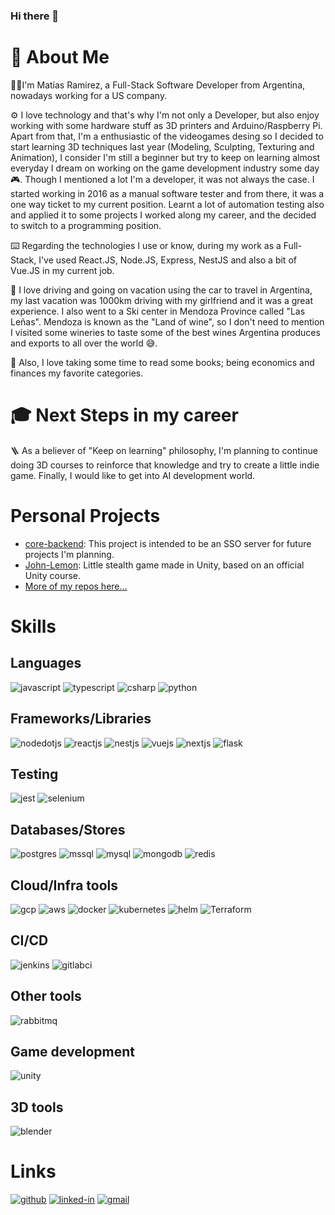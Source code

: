 ### Hi there 👋

# 🚀 About Me

👨‍💻I'm Matías Ramirez, a Full-Stack Software Developer from Argentina, nowadays working for a US company. 

⚙️ I love technology and that's why I'm not only a Developer, but also enjoy working with some hardware stuff as 3D printers and Arduino/Raspberry Pi. Apart from that, I'm a enthusiastic of the videogames desing so I decided to start learning 3D techniques last year (Modeling, Sculpting, Texturing and Animation), I consider I'm still a beginner but try to keep on learning almost everyday I dream on working on the game development industry some day 🎮. Though I mentioned a lot I'm a developer, it was not always the case. I started working in 2016 as a manual software tester and from there, it was a one way ticket to my current position. Learnt a lot of automation testing also and applied it to some projects I worked along my career, and the decided to switch to a programming position.

⌨️ Regarding the technologies I use or know, during my work as a Full-Stack, I've used React.JS, Node.JS, Express, NestJS and also a bit of Vue.JS in my current job. 

🚗 I love driving and going on vacation using the car to travel in Argentina, my last vacation was 1000km driving with my girlfriend and it was a great experience. I also went to a Ski center in Mendoza Province called "Las Leñas". Mendoza is known as the "Land of wine", so I don't need to mention I visited some wineries to taste some of the best wines Argentina produces and exports to all over the world 😅.

📖 Also, I love taking some time to read some books; being economics and finances my favorite categories.

# 🎓 Next Steps in my career
🪜 As a believer of "Keep on learning" philosophy, I'm planning to continue doing 3D courses to reinforce that knowledge and try to create a little indie game. Finally, I would like to get into AI development world.

# Personal Projects
* [core-backend](https://github.com/matigastirami/core-backend): This project is intended to be an SSO server for future projects I'm planning.
* [John-Lemon](https://github.com/matigastirami/06_JohnLemmon): Little stealth game made in Unity, based on an official Unity course.
* [More of my repos here...](https://github.com/matigastirami?tab=repositories)

# Skills
## Languages
![javascript](https://img.shields.io/badge/Javascript-F7DF1E?style=for-the-badge&logo=javascript&logoColor=black)
![typescript](https://img.shields.io/badge/Typescript-3178C6?style=for-the-badge&logo=typescript&logoColor=white)
![csharp](https://img.shields.io/badge/CSharp-239120?style=for-the-badge&logo=CSharp&logoColor=white)
![python](https://img.shields.io/badge/Python-3776AB?style=for-the-badge&logo=python&logoColor=white)

## Frameworks/Libraries
![nodedotjs](https://img.shields.io/badge/NodeJS-339933?style=for-the-badge&logo=nodedotjs&logoColor=white)
![reactjs](https://img.shields.io/badge/React-61DAFB?style=for-the-badge&logo=react&logoColor=black)
![nestjs](https://img.shields.io/badge/NestJS-E0234E?style=for-the-badge&logo=NestJS&logoColor=white)
![vuejs](https://img.shields.io/badge/VueJS-4FC08D?style=for-the-badge&logo=vuedotjs&logoColor=white)
![nextjs](https://img.shields.io/badge/NextJS-000000?style=for-the-badge&logo=nextdotjs&logoColor=white)
![flask](https://img.shields.io/badge/Flask-000000?style=for-the-badge&logo=flask&logoColor=white)

## Testing
![jest](https://img.shields.io/badge/Jest-C21325?style=for-the-badge&logo=jest&logoColor=white)
![selenium](https://img.shields.io/badge/Selenium-43B02A?style=for-the-badge&logo=selenium&logoColor=white)

## Databases/Stores
![postgres](https://img.shields.io/badge/PostgreSQL-4169E1?style=for-the-badge&logo=postgresql&logoColor=white)
![mssql](https://img.shields.io/badge/MSSQL_Server-CC2927?style=for-the-badge&logo=microsoftsqlserver&logoColor=white)
![mysql](https://img.shields.io/badge/MySQL-4479A1?style=for-the-badge&logo=mysql&logoColor=white)
![mongodb](https://img.shields.io/badge/MongoDB-47A248?style=for-the-badge&logo=MongoDB&logoColor=white)
![redis](https://img.shields.io/badge/Redis-DC382D?style=for-the-badge&logo=Redis&logoColor=white)

## Cloud/Infra tools
![gcp](https://img.shields.io/badge/Google_Cloud-4285F4?style=for-the-badge&logo=googlecloud&logoColor=white)
![aws](https://img.shields.io/badge/AWS-232F3E?style=for-the-badge&logo=amazonaws&logoColor=white)
![docker](https://img.shields.io/badge/Docker-2496ED?style=for-the-badge&logo=docker&logoColor=white)
![kubernetes](https://img.shields.io/badge/Kubernetes-326CE5?style=for-the-badge&logo=kubernetes&logoColor=white)
![helm](https://img.shields.io/badge/Helm-0F1689?style=for-the-badge&logo=helm&logoColor=white)
![Terraform](https://img.shields.io/badge/terraform-%235835CC.svg?style=for-the-badge&logo=terraform&logoColor=white)

## CI/CD
![jenkins](https://img.shields.io/badge/Jenkins-D24939?style=for-the-badge&logo=jenkins&logoColor=white)
![gitlabci](https://img.shields.io/badge/GitLab-FC6D26?style=for-the-badge&logo=gitlab&logoColor=white)

## Other tools
![rabbitmq](https://img.shields.io/badge/RabbitMQ-FF6600?style=for-the-badge&logo=RabbitMQ&logoColor=white)

## Game development
![unity](https://img.shields.io/badge/Unity-FFFFFF?style=for-the-badge&logo=unity&logoColor=black)

## 3D tools
![blender](https://img.shields.io/badge/Blender-F5792A?style=for-the-badge&logo=blender&logoColor=black)

# Links

[![github](https://img.shields.io/badge/GitHub-000000?style=for-the-badge&logo=GitHub&logoColor=white)](https://github.com/matigastirami)
[![linked-in](https://img.shields.io/badge/Linked_In-0077B5?style=for-the-badge&logo=LinkedIn&logoColor=white)](https://www.linkedin.com/in/matias-ramirez-dev/)
[![gmail](https://img.shields.io/badge/Gmail-D14836?style=for-the-badge&logo=Gmail&logoColor=white)](mailto:matigastirami@gmail.com)
